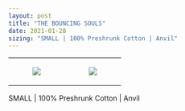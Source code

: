 ```yaml
---
layout: post
title: "THE BOUNCING SOULS"
date: 2021-01-28
sizing: "SMALL | 100% Preshrunk Cotton | Anvil"
---
```




<table style="width:100%;"><tr><td style="vertical-align:top;">
      <figure class="tmblr-full" data-orig-height="2048" data-orig-width="1365" data-orig-src="https://concertshirts.netlify.app/shirts/0404/0404-01.jpg"><img src="https://64.media.tumblr.com/af292e2f4e47043b07b48407e734c08f/a73fddc50b360ce0-eb/s540x810/54f10d88a605c2f577b7782a3243f327fce76f71.jpg" data-orig-height="2048" data-orig-width="1365" data-orig-src="https://concertshirts.netlify.app/shirts/0404/0404-01.jpg"/></figure></td>
    <td style="vertical-align:top;">
      <figure class="tmblr-full" data-orig-height="2048" data-orig-width="1365" data-orig-src="https://concertshirts.netlify.app/shirts/0404/0404-02.jpg"><img src="https://64.media.tumblr.com/79e4ec0618d63324ff948c2b0b1fd270/a73fddc50b360ce0-be/s540x810/abd23fdbbb00b901b3d9ebc5cf8346e5e63bcb76.jpg" data-orig-height="2048" data-orig-width="1365" data-orig-src="https://concertshirts.netlify.app/shirts/0404/0404-02.jpg"/></figure></td>
  </tr></table><p>
  SMALL | 100% Preshrunk Cotton | Anvil
</p>
